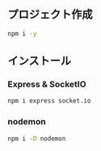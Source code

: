 ## プロジェクト作成
```bash
npm i -y
```

## インストール
### Express & SocketIO
```bash
npm i express socket.io
```

### nodemon
```bash
npm i -D nodemon
```